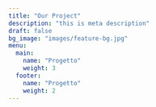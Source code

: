 ```yaml
---
title: "Our Project"
description: "this is meta description"
draft: false
bg_image: "images/feature-bg.jpg"
menu:
  main:
    name: "Progetto"
    weight: 3
  footer:
    name: "Progetto"
    weight: 2
---
```

